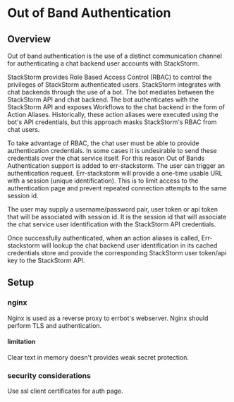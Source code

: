 # Out of Band Authentication

## Overview

Out of band authentication is the use of a distinct communication channel for authenticating a chat
backend user accounts with StackStorm.

StackStorm provides Role Based Access Control (RBAC) to control the privileges of StackStorm 
authenticated users.   StackStorm integrates with chat backends through the use of a bot.  The bot 
mediates between the StackStorm API and chat backend.  The bot authenticates with the
StackStorm API and exposes Workflows to the chat backend in the form of Action Aliases. Historically, these
action aliases were executed using the bot's API credentials, but this approach masks StackStorm's RBAC
from chat users.

To take advantage of RBAC, the chat user must be able to provide authentication credentials.  In some cases it is undesirable
to send these credentials over the chat service itself.  For this reason Out of Bands Authentication support is added to err-stackstorm.
The user can trigger an authentication request.  Err-stackstorm will provide a one-time usable URL with a session (unique identification).  This is to limit access to the authentication page and prevent repeated connection attempts to the same session id.

The user may supply a username/password pair, user token or api token that will be associated with session id.  It is the session id that will
associate the chat service user identification with the StackStorm API credentials.

Once successfully authenticated, when an action aliases is called, Err-stackstorm will lookup the chat backend user identification in its cached 
credentials store and provide the corresponding StackStorm user token/api key to the StackStorm API.


## Setup

### nginx

Nginx is used as a reverse proxy to errbot's webserver.  Nginx should perform TLS and authentication.

#### limitation

Clear text in memory doesn't provides weak secret protection.

### security considerations

Use ssl client certificates for auth page.
